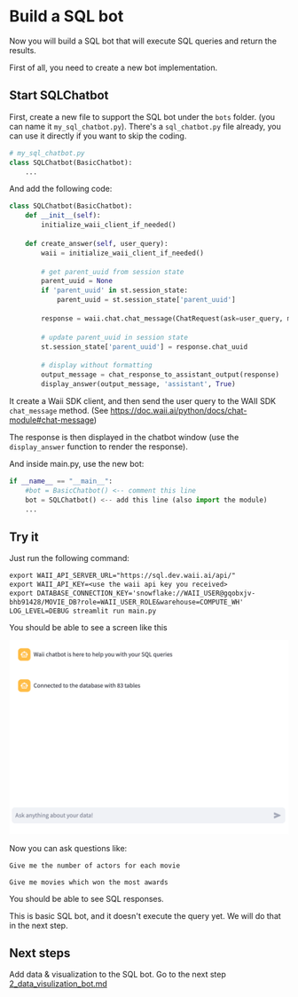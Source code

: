 # Build a SQL bot

Now you will build a SQL bot that will execute SQL queries and return the results.

First of all, you need to create a new bot implementation.

## Start SQLChatbot

First, create a new file to support the SQL bot under the `bots` folder. (you can name it `my_sql_chatbot.py`). There's a `sql_chatbot.py` file already, you can use it directly if you want to skip the coding.

```python
# my_sql_chatbot.py
class SQLChatbot(BasicChatbot):
    ...
```

And add the following code:

```python
class SQLChatbot(BasicChatbot):
    def __init__(self):
        initialize_waii_client_if_needed()

    def create_answer(self, user_query):
        waii = initialize_waii_client_if_needed()

        # get parent_uuid from session state
        parent_uuid = None
        if 'parent_uuid' in st.session_state:
            parent_uuid = st.session_state['parent_uuid']

        response = waii.chat.chat_message(ChatRequest(ask=user_query, modules=["query"], parent_uuid=parent_uuid))

        # update parent_uuid in session state
        st.session_state['parent_uuid'] = response.chat_uuid

        # display without formatting
        output_message = chat_response_to_assistant_output(response)
        display_answer(output_message, 'assistant', True)
```

It create a Waii SDK client, and then send the user query to the WAII SDK `chat_message` method. (See https://doc.waii.ai/python/docs/chat-module#chat-message)

The response is then displayed in the chatbot window (use the `display_answer` function to render the response).

And inside main.py, use the new bot:

```python
if __name__ == "__main__":
    #bot = BasicChatbot() <-- comment this line
    bot = SQLChatbot() <-- add this line (also import the module)
    ...
```

## Try it

Just run the following command:

```
export WAII_API_SERVER_URL="https://sql.dev.waii.ai/api/"
export WAII_API_KEY=<use the waii api key you received>
export DATABASE_CONNECTION_KEY='snowflake://WAII_USER@gqobxjv-bhb91428/MOVIE_DB?role=WAII_USER_ROLE&warehouse=COMPUTE_WH'
LOG_LEVEL=DEBUG streamlit run main.py
```

You should be able to see a screen like this

![img1.png](img1.png)

Now you can ask questions like:

```
Give me the number of actors for each movie
```

```
Give me movies which won the most awards
```

You should be able to see SQL responses.

This is basic SQL bot, and it doesn't execute the query yet. We will do that in the next step.

## Next steps

Add data & visualization to the SQL bot. Go to the next step [2_data_visulization_bot.md](2_data_visulization_bot.md)
